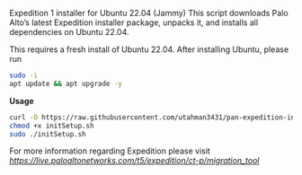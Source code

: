 Expedition 1 installer for Ubuntu 22.04 (Jammy)
This script downloads Palo Alto’s latest Expedition installer package, unpacks it, and installs all dependencies on Ubuntu 22.04.

This requires a fresh install of Ubuntu 22.04.  After installing Ubuntu, please run

```bash
sudo -i
apt update && apt upgrade -y
```
**Usage**

```bash
curl -O https://raw.githubusercontent.com/utahman3431/pan-expedition-installer/main/initSetup.sh
chmod +x initSetup.sh
sudo ./initSetup.sh
```
For more information regarding Expedition please visit *https://live.paloaltonetworks.com/t5/expedition/ct-p/migration_tool*
